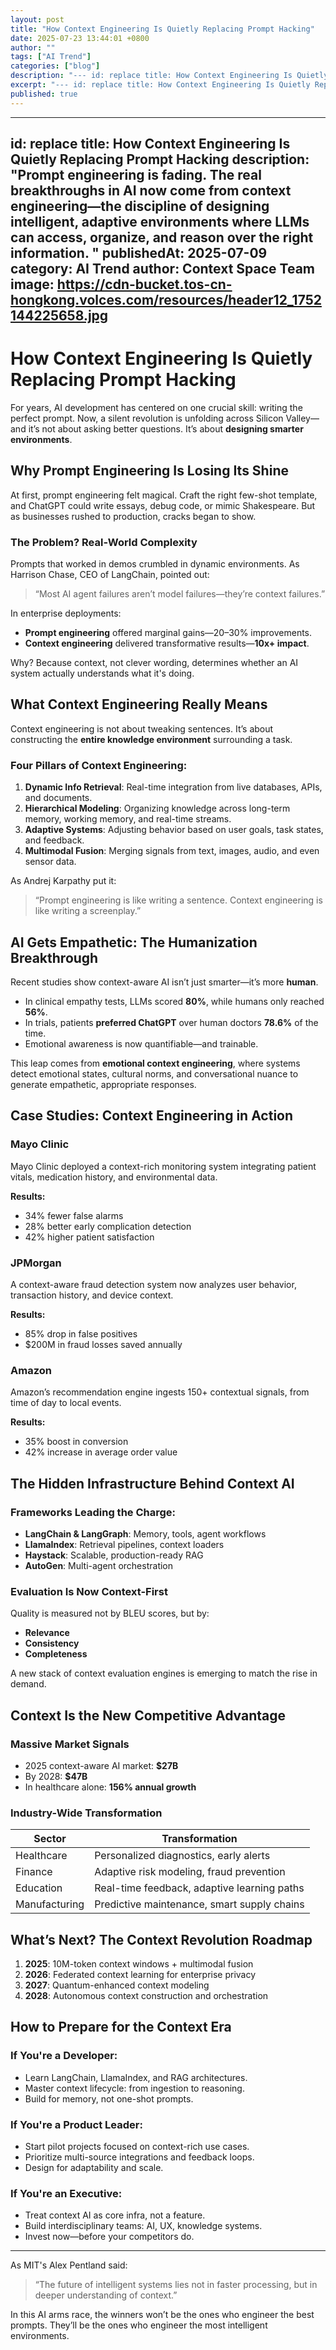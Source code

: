 ```yaml
---
layout: post
title: "How Context Engineering Is Quietly Replacing Prompt Hacking"
date: 2025-07-23 13:44:01 +0800
author: ""
tags: ["AI Trend"]
categories: ["blog"]
description: "--- id: replace title: How Context Engineering Is Quietly Replacing Prompt Hacking description: Prompt engineering is fading. The real breakthroughs i..."
excerpt: "--- id: replace title: How Context Engineering Is Quietly Replacing Prompt Hacki..."
published: true
---
```


---
id: replace
title: How Context Engineering Is Quietly Replacing Prompt Hacking
description: "Prompt engineering is fading. The real breakthroughs in AI now come from context engineering—the discipline of designing intelligent, adaptive environments where LLMs can access, organize, and reason over the right information. "
publishedAt: 2025-07-09
category: AI Trend
author: Context Space Team
image: https://cdn-bucket.tos-cn-hongkong.volces.com/resources/header12_1752144225658.jpg
---

# How Context Engineering Is Quietly Replacing Prompt Hacking

For years, AI development has centered on one crucial skill: writing the perfect prompt. Now, a silent revolution is unfolding across Silicon Valley—and it’s not about asking better questions. It’s about **designing smarter environments**.

## Why Prompt Engineering Is Losing Its Shine

At first, prompt engineering felt magical. Craft the right few-shot template, and ChatGPT could write essays, debug code, or mimic Shakespeare. But as businesses rushed to production, cracks began to show.

### The Problem? Real-World Complexity

Prompts that worked in demos crumbled in dynamic environments. As Harrison Chase, CEO of LangChain, pointed out:
> “Most AI agent failures aren’t model failures—they’re context failures.”

In enterprise deployments:
- **Prompt engineering** offered marginal gains—20–30% improvements.
- **Context engineering** delivered transformative results—**10x+ impact**.

Why? Because context, not clever wording, determines whether an AI system actually understands what it's doing.

## What Context Engineering Really Means

Context engineering is not about tweaking sentences. It’s about constructing the **entire knowledge environment** surrounding a task.

### Four Pillars of Context Engineering:
1. **Dynamic Info Retrieval**: Real-time integration from live databases, APIs, and documents.
2. **Hierarchical Modeling**: Organizing knowledge across long-term memory, working memory, and real-time streams.
3. **Adaptive Systems**: Adjusting behavior based on user goals, task states, and feedback.
4. **Multimodal Fusion**: Merging signals from text, images, audio, and even sensor data.

As Andrej Karpathy put it:
> “Prompt engineering is like writing a sentence. Context engineering is like writing a screenplay.”

## AI Gets Empathetic: The Humanization Breakthrough

Recent studies show context-aware AI isn’t just smarter—it’s more **human**.

- In clinical empathy tests, LLMs scored **80%**, while humans only reached **56%**.
- In trials, patients **preferred ChatGPT** over human doctors **78.6%** of the time.
- Emotional awareness is now quantifiable—and trainable.

This leap comes from **emotional context engineering**, where systems detect emotional states, cultural norms, and conversational nuance to generate empathetic, appropriate responses.

## Case Studies: Context Engineering in Action

### Mayo Clinic

Mayo Clinic deployed a context-rich monitoring system integrating patient vitals, medication history, and environmental data.

**Results:**
- 34% fewer false alarms
- 28% better early complication detection
- 42% higher patient satisfaction

### JPMorgan

A context-aware fraud detection system now analyzes user behavior, transaction history, and device context.

**Results:**
- 85% drop in false positives
- $200M in fraud losses saved annually

### Amazon

Amazon’s recommendation engine ingests 150+ contextual signals, from time of day to local events.

**Results:**
- 35% boost in conversion
- 42% increase in average order value

## The Hidden Infrastructure Behind Context AI

### Frameworks Leading the Charge:
- **LangChain & LangGraph**: Memory, tools, agent workflows
- **LlamaIndex**: Retrieval pipelines, context loaders
- **Haystack**: Scalable, production-ready RAG
- **AutoGen**: Multi-agent orchestration

### Evaluation Is Now Context-First

Quality is measured not by BLEU scores, but by:
- **Relevance**
- **Consistency**
- **Completeness**

A new stack of context evaluation engines is emerging to match the rise in demand.

## Context Is the New Competitive Advantage

### Massive Market Signals

- 2025 context-aware AI market: **$27B**
- By 2028: **$47B**
- In healthcare alone: **156% annual growth**

### Industry-Wide Transformation

| Sector            | Transformation                                    |
|-------------------|---------------------------------------------------|
| Healthcare         | Personalized diagnostics, early alerts           |
| Finance            | Adaptive risk modeling, fraud prevention         |
| Education          | Real-time feedback, adaptive learning paths      |
| Manufacturing      | Predictive maintenance, smart supply chains      |

## What’s Next? The Context Revolution Roadmap

1. **2025**: 10M-token context windows + multimodal fusion
2. **2026**: Federated context learning for enterprise privacy
3. **2027**: Quantum-enhanced context modeling
4. **2028**: Autonomous context construction and orchestration

## How to Prepare for the Context Era

### If You're a Developer:
- Learn LangChain, LlamaIndex, and RAG architectures.
- Master context lifecycle: from ingestion to reasoning.
- Build for memory, not one-shot prompts.

### If You're a Product Leader:
- Start pilot projects focused on context-rich use cases.
- Prioritize multi-source integrations and feedback loops.
- Design for adaptability and scale.

### If You're an Executive:
- Treat context AI as core infra, not a feature.
- Build interdisciplinary teams: AI, UX, knowledge systems.
- Invest now—before your competitors do.

---

As MIT's Alex Pentland said:
> “The future of intelligent systems lies not in faster processing, but in deeper understanding of context.”

In this AI arms race, the winners won’t be the ones who engineer the best prompts.
They’ll be the ones who engineer the most intelligent environments.
